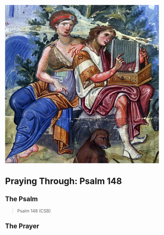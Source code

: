 <img class="intro-right" src="art-paris-psalter.jpg">

<style>
  li {list-style-type: none;}
  p + ul {
    margin-top: -18px;
}
</style>

# Praying Through: Psalm 148

## The Psalm

>Psalm 148 (CSB)  

## The Prayer

<div style="font-variant: small-caps;">

</div>
